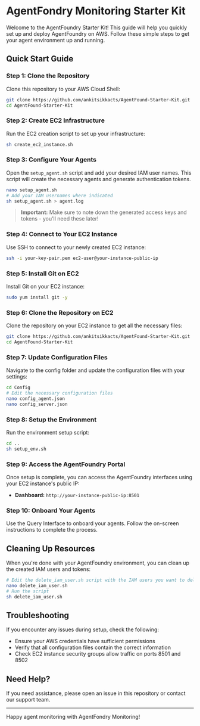 # AgentFondry Monitoring Starter Kit

Welcome to the AgentFoundry Starter Kit! This guide will help you quickly set up and deploy AgentFoundry on AWS. Follow these simple steps to get your agent environment up and running.

## Quick Start Guide

### Step 1: Clone the Repository
Clone this repository to your AWS Cloud Shell:

```bash
git clone https://github.com/ankitsikkacts/AgentFound-Starter-Kit.git
cd AgentFound-Starter-Kit
```

### Step 2: Create EC2 Infrastructure
Run the EC2 creation script to set up your infrastructure:

```bash
sh create_ec2_instance.sh
```

### Step 3: Configure Your Agents
Open the `setup_agent.sh` script and add your desired IAM user names. This script will create the necessary agents and generate authentication tokens.

```bash
nano setup_agent.sh
# Add your IAM usernames where indicated
sh setup_agent.sh > agent.log
```

> **Important:** Make sure to note down the generated access keys and tokens - you'll need these later!

### Step 4: Connect to Your EC2 Instance
Use SSH to connect to your newly created EC2 instance:

```bash
ssh -i your-key-pair.pem ec2-user@your-instance-public-ip
```

### Step 5: Install Git on EC2
Install Git on your EC2 instance:

```bash
sudo yum install git -y
```

### Step 6: Clone the Repository on EC2
Clone the repository on your EC2 instance to get all the necessary files:

```bash
git clone https://github.com/ankitsikkacts/AgentFound-Starter-Kit.git
cd AgentFound-Starter-Kit
```

### Step 7: Update Configuration Files
Navigate to the config folder and update the configuration files with your settings:

```bash
cd Config
# Edit the necessary configuration files
nano config_agent.json
nano config_server.json
```

### Step 8: Setup the Environment
Run the environment setup script:

```bash
cd ..
sh setup_env.sh 

```

### Step 9: Access the AgentFoundry Portal
Once setup is complete, you can access the AgentFoundry interfaces using your EC2 instance's public IP:

- **Dashboard:** `http://your-instance-public-ip:8501`

### Step 10: Onboard Your Agents
Use the Query Interface to onboard your agents. Follow the on-screen instructions to complete the process.

## Cleaning Up Resources

When you're done with your AgentFoundry environment, you can clean up the created IAM users and tokens:

```bash
# Edit the delete_iam_user.sh script with the IAM users you want to delete
nano delete_iam_user.sh
# Run the script
sh delete_iam_user.sh
```

## Troubleshooting

If you encounter any issues during setup, check the following:
- Ensure your AWS credentials have sufficient permissions
- Verify that all configuration files contain the correct information
- Check EC2 instance security groups allow traffic on ports 8501 and 8502

## Need Help?

If you need assistance, please open an issue in this repository or contact our support team.

---

Happy agent monitoring with AgentFondry Monitoring!
